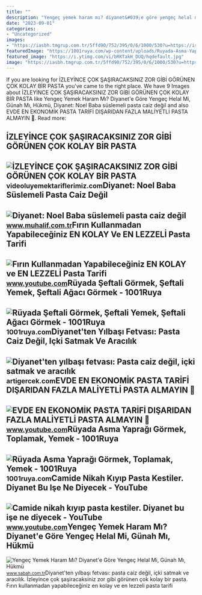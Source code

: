 ```yaml
---
title: ""
description: "Yengeç yemek haram mı? diyanet&#039;e göre yengeç helal mi, günah mı, hükmü"
date: "2023-09-01"
categories:
- "Uncategorized"
images:
- "https://iasbh.tmgrup.com.tr/5ffd90/752/395/0/6/1000/530?u=https://isbh.tmgrup.com.tr/sbh/2022/11/18/yengec-yemek-haram-mi-diyanete-gore-yengec-helal-mi-gunah-mi-hukmu-ne-d1-1668779125198.jpg"
featuredImage: "https://1001ruya.com/wp-content/uploads/Ruyada-Asma-Yapragi-Gormek-asma-yapragi-toplamak-yemek-diyanet-1024x576.jpg"
featured_image: "https://i.ytimg.com/vi/bRKTakH_DUQ/hqdefault.jpg"
image: "https://iasbh.tmgrup.com.tr/5ffd90/752/395/0/6/1000/530?u=https://isbh.tmgrup.com.tr/sbh/2022/11/18/yengec-yemek-haram-mi-diyanete-gore-yengec-helal-mi-gunah-mi-hukmu-ne-d1-1668779125198.jpg"
---
```


If you are looking for İZLEYİNCE ÇOK ŞAŞIRACAKSINIZ ️ZOR GİBİ GÖRÜNEN ÇOK KOLAY BİR PASTA you've came to the right place. We have 9 Images about İZLEYİNCE ÇOK ŞAŞIRACAKSINIZ ️ZOR GİBİ GÖRÜNEN ÇOK KOLAY BİR PASTA like Yengeç Yemek Haram Mı? Diyanet'e Göre Yengeç Helal Mi, Günah Mı, Hükmü, Diyanet: Noel Baba süslemeli pasta caiz değil and also EVDE EN EKONOMİK PASTA TARİFİ DIŞARIDAN FAZLA MALİYETLİ PASTA ALMAYIN 📢. Read more:

İZLEYİNCE ÇOK ŞAŞIRACAKSINIZ ️ZOR GİBİ GÖRÜNEN ÇOK KOLAY BİR PASTA
------------------------------------------------------------------

 ![İZLEYİNCE ÇOK ŞAŞIRACAKSINIZ ️ZOR GİBİ GÖRÜNEN ÇOK KOLAY BİR PASTA](https://i.ytimg.com/vi/Abi-cNdffSU/maxresdefault.jpg) <small>videoluyemektariflerimiz.com</small>Diyanet: Noel Baba Süslemeli Pasta Caiz Değil
---------------------------------------------

 ![Diyanet: Noel Baba süslemeli pasta caiz değil](https://www.muhalif.com.tr/images/haberler/2021/12/diyanet-noel-baba-suslemeli-pasta-caiz-degil-1640860394.png) <small>www.muhalif.com.tr</small>Fırın Kullanmadan Yapabileceğiniz EN KOLAY Ve EN LEZZELİ Pasta Tarifi
---------------------------------------------------------------------

 ![Fırın Kullanmadan Yapabileceğiniz EN KOLAY ve EN LEZZELİ Pasta Tarifi](https://i.ytimg.com/vi/KporX0FCcss/maxresdefault.jpg) <small>www.youtube.com</small>Rüyada Şeftali Görmek, Şeftali Yemek, Şeftali Ağacı Görmek - 1001Ruya
---------------------------------------------------------------------

 ![Rüyada Şeftali Görmek, Şeftali Yemek, Şeftali Ağacı Görmek - 1001Ruya](https://1001ruya.com/wp-content/uploads/Ruyada-Seftali-Gormek-Seftali-Yemek-Seftali-Agaci-Gormek-ne-demek-diyanet-1024x576.jpg) <small>1001ruya.com</small>Diyanet'ten Yılbaşı Fetvası: Pasta Caiz Değil, Içki Satmak Ve Aracılık
----------------------------------------------------------------------

 ![Diyanet'ten yılbaşı fetvası: Pasta caiz değil, içki satmak ve aracılık](https://cdn.artigercek.com/news/168314.jpg) <small>artigercek.com</small>EVDE EN EKONOMİK PASTA TARİFİ DIŞARIDAN FAZLA MALİYETLİ PASTA ALMAYIN 📢
-----------------------------------------------------------------------

 ![EVDE EN EKONOMİK PASTA TARİFİ DIŞARIDAN FAZLA MALİYETLİ PASTA ALMAYIN 📢](https://i.ytimg.com/vi/bRKTakH_DUQ/hqdefault.jpg) <small>www.youtube.com</small>Rüyada Asma Yaprağı Görmek, Toplamak, Yemek - 1001Ruya
------------------------------------------------------

 ![Rüyada Asma Yaprağı Görmek, Toplamak, Yemek - 1001Ruya](https://1001ruya.com/wp-content/uploads/Ruyada-Asma-Yapragi-Gormek-asma-yapragi-toplamak-yemek-diyanet-1024x576.jpg) <small>1001ruya.com</small>Camide Nikah Kıyıp Pasta Kestiler. Diyanet Bu Işe Ne Diyecek - YouTube
----------------------------------------------------------------------

 ![Camide nikah kıyıp pasta kestiler. Diyanet bu işe ne diyecek - YouTube](https://i.ytimg.com/vi/7BtQGUbtFVM/hqdefault.jpg) <small>www.youtube.com</small>Yengeç Yemek Haram Mı? Diyanet'e Göre Yengeç Helal Mi, Günah Mı, Hükmü
----------------------------------------------------------------------

 ![Yengeç Yemek Haram Mı? Diyanet'e Göre Yengeç Helal Mi, Günah Mı, Hükmü](https://iasbh.tmgrup.com.tr/5ffd90/752/395/0/6/1000/530?u=https://isbh.tmgrup.com.tr/sbh/2022/11/18/yengec-yemek-haram-mi-diyanete-gore-yengec-helal-mi-gunah-mi-hukmu-ne-d1-1668779125198.jpg) <small>www.sabah.com.tr</small>Diyanet'ten yılbaşı fetvası: pasta caiz değil, içki satmak ve aracılık. İzleyi̇nce çok şaşiracaksiniz ️zor gi̇bi̇ görünen çok kolay bi̇r pasta. Fırın kullanmadan yapabileceğiniz en kolay ve en lezzeli̇ pasta tarifi
